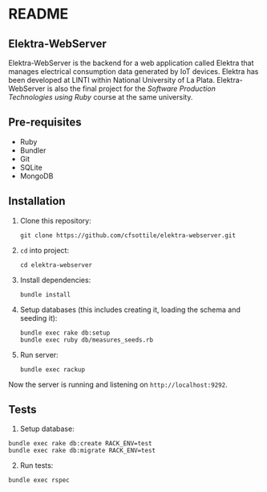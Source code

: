 # README

## Elektra-WebServer

Elektra-WebServer is the backend for a web application called Elektra that manages electrical consumption data generated by IoT devices. Elektra has been developed at LINTI within National University of La Plata. Elektra-WebServer is also the final project for the *Software Production Technologies using Ruby* course at the same university.

## Pre-requisites

* Ruby
* Bundler
* Git
* SQLite
* MongoDB

## Installation

1. Clone this repository:

	```console
	git clone https://github.com/cfsottile/elektra-webserver.git
	```

2. `cd` into project:

	```console
	cd elektra-webserver
	```

3. Install dependencies:

	```console
	bundle install
	```

4. Setup databases (this includes creating it, loading the schema and seeding it):

	```console
	bundle exec rake db:setup
	bundle exec ruby db/measures_seeds.rb
	```

5. Run server:

	```console
	bundle exec rackup
	```

Now the server is running and listening on `http://localhost:9292`.

## Tests

1. Setup database:

```console
bundle exec rake db:create RACK_ENV=test
bundle exec rake db:migrate RACK_ENV=test
```

2. Run tests:

```console
bundle exec rspec
```
